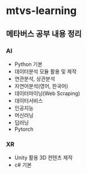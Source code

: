 # mtvs-learning

## 메타버스 공부 내용 정리

### AI

- Python 기본
- 데이터분석 모듈 활용 및 제작
- 연관분석, 상관분석
- 자연어분석(영어, 한국어)
- 데이터마이닝(Web Scraping)
- 데이터서비스
- 인공지능
- 머신러닝
- 딥러닝
- Pytorch

### XR

- Unity 활용 3D 컨텐츠 제작
- c# 기본
